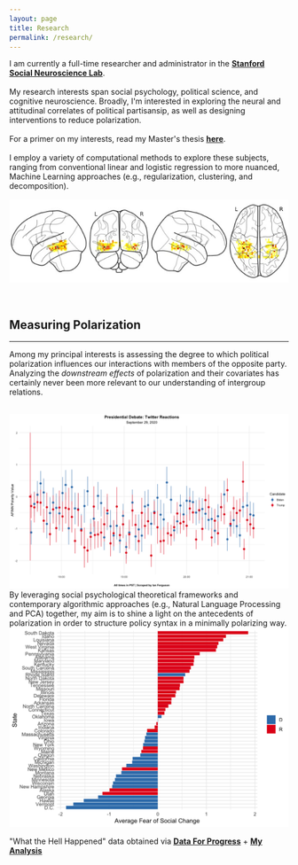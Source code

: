 ```yaml
---
layout: page
title: Research
permalink: /research/
---
```


<script src="../assets/index.js"></script>

I am currently a full-time researcher and administrator in the <a href="http://ssnl.stanford.edu/" target=_blank><b>Stanford Social Neuroscience Lab</b></a>.
<br><br>
My research interests span social psychology, political science, and cognitive neuroscience. Broadly, I'm interested in exploring the neural and attitudinal correlates of political partisansip, as well as designing interventions to reduce polarization.
<br> <br>
For a primer on my interests, read my Master's thesis <a href="https://drive.google.com/file/d/1L7G3iU2ldK4k4XYQ6jvOPC88zT1LMdg6/view?usp=sharing" target=_blank><b>here</b></a>.
<br> <br>
I employ a variety of computational methods to explore these subjects, ranging from conventional linear and logistic regression to more nuanced, Machine Learning approaches (e.g., regularization, clustering, and decomposition).
<br> <br>
<img src="/images/05.jpg">

<br>

## Measuring Polarization
----------------
Among my principal interests is assessing the degree to which political polarization influences our interactions with members of the opposite party. Analyzing the *downstream effects* of polarization and their covariates has certainly never been more relevant to our understanding of intergroup relations.

<br>

<img src="/images/13.png" width=1000px>

<br>
By leveraging social psychological theoretical frameworks and contemporary algorithmic approaches (e.g., Natural Language Processing and PCA) together, my aim is to shine a light on the antecedents of polarization in order to structure policy syntax in a minimally polarizing way.

<br>
<img src="/images/09.png" width=1000px>

"What the Hell Happened" data obtained via <a href="https://wthh.dataforprogress.org/" target=_blank><b>Data For Progress</b></a> + <a href="https://rpubs.com/Ian_Ferguson/WTHH_001" target=_blank><b>My Analysis</b></a>
